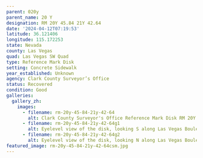 ```yaml
---
parent: 020y
parent_name: 20 Y
designation: RM 20Y 45.84 21Y 42.64
date: '2024-04-12T07:19:53'
latitude: 36.121406
longitude: 115.172253
state: Nevada
county: Las Vegas
quad: Las Vegas SW Quad
type: Reference Mark Disk
setting: Concrete Sidewalk
year_established: Unknown
agency: Clark County Surveyor’s Office
status: Recovered
condition: Good
galleries:
  gallery_zh:
    images:
      - filename: rm-20y-45-84-21y-42-64
        alt: Clark County Surveyor's Office Reference Mark Disk RM 20Y 45.84 21Y 42.64
      - filename: rm-20y-45-84-21y-42-64g1
        alt: Eyelevel view of the disk, looking S along Las Vegas Boulevard
      - filename: rm-20y-45-84-21y-42-64g2
        alt: Eyelevel view of the disk, looking N along Las Vegas Boulevard
featured_image: rm-20y-45-84-21y-42-64csm.jpg
---
```

